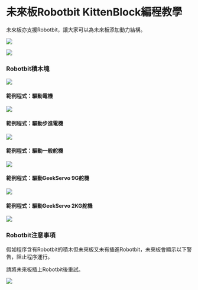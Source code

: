 # 未來板Robotbit KittenBlock編程教學

未來板亦支援Robotbit，讓大家可以為未來板添加動力結構。

![](https://kittenbothk.readthedocs.io/en/latest/\_images/robotbit2.jpg)

![](https://kittenbothk.readthedocs.io/en/latest/\_images/kbbanner10.png)

### Robotbit積木塊

![](https://kittenbothk.readthedocs.io/en/latest/\_images/robotbit.png)

#### 範例程式：驅動電機

![](https://kittenbothk.readthedocs.io/en/latest/\_images/robotbit\_code14.png)

#### 範例程式：驅動步進電機

![](https://kittenbothk.readthedocs.io/en/latest/\_images/robotbit\_code22.png)

#### 範例程式：驅動一般舵機

![](https://kittenbothk.readthedocs.io/en/latest/\_images/robotbit\_code3.png)

#### 範例程式：驅動GeekServo 9G舵機

![](https://kittenbothk.readthedocs.io/en/latest/\_images/robotbit\_code41.png)

#### 範例程式：驅動GeekServo 2KG舵機

![](https://kittenbothk.readthedocs.io/en/latest/\_images/robotbit\_code52.png)

### Robotbit注意事項

假如程序含有Robotbit的積木但未來板又未有插進Robotbit，未來板會顯示以下警告，阻止程序運行。

請將未來板插上Robotbit後重試。

![](https://kittenbothk.readthedocs.io/en/latest/\_images/robotbitError.jpg)
